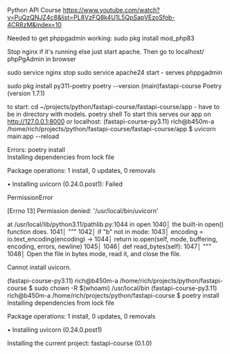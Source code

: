 Python API Course
https://www.youtube.com/watch?v=PuQzQNJZ4c8&list=PL8VzFQ8k4U1L5QpSapVEzoSfob-4CR8zM&index=10

Needed to get phppgadmin working:
sudo pkg install mod_php83

Stop nginx if it's running else just start apache.
Then go to localhost/ phpPgAdmin in browser 

sudo service nginx stop
sudo service apache24 start - serves phppgadmin

sudo pkg install py311-poetry
poetry --version                (main)fastapi-course
Poetry (version 1.7.1)

to start: 
cd ~/projects/python/fastapi-course/fastapi-course/app - have to be in directory with models.
poetry shell
To start this serves our app on http://127.0.0.1:8000 or localhost:
(fastapi-course-py3.11) rich@b450m-a /home/rich/projects/python/fastapi-course/fastapi-course/app $ uvicorn main:app --reload                                                                                       

Errors:
poetry install     
Installing dependencies from lock file

Package operations: 1 install, 0 updates, 0 removals

  • Installing uvicorn (0.24.0.post1): Failed

  PermissionError

  [Errno 13] Permission denied: '/usr/local/bin/uvicorn'

  at /usr/local/lib/python3.11/pathlib.py:1044 in open
      1040│         the built-in open() function does.
      1041│         """
      1042│         if "b" not in mode:
      1043│             encoding = io.text_encoding(encoding)
    → 1044│         return io.open(self, mode, buffering, encoding, errors, newline)
      1045│ 
      1046│     def read_bytes(self):
      1047│         """
      1048│         Open the file in bytes mode, read it, and close the file.

Cannot install uvicorn.

(fastapi-course-py3.11) rich@b450m-a /home/rich/projects/python/fastapi-course $ sudo chown -R $(whoami) /usr/local/bin
(fastapi-course-py3.11) rich@b450m-a /home/rich/projects/python/fastapi-course $ poetry install
Installing dependencies from lock file

Package operations: 1 install, 0 updates, 0 removals

  • Installing uvicorn (0.24.0.post1)

Installing the current project: fastapi-course (0.1.0)
